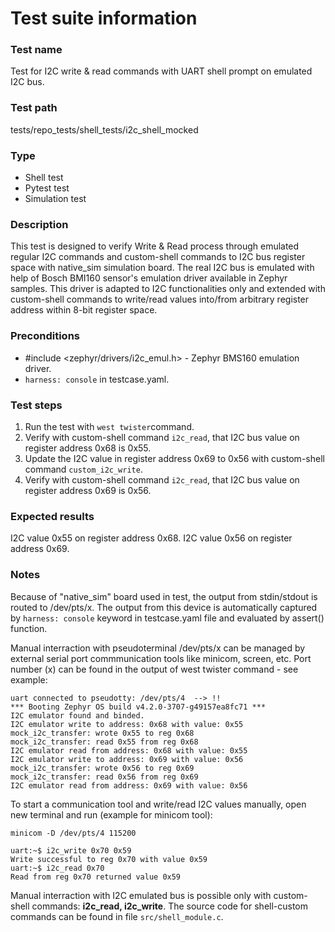 # Test suite information

### Test name
Test for I2C write & read commands with UART shell prompt on emulated I2C bus.

### Test path
tests/repo_tests/shell_tests/i2c_shell_mocked

### Type
- Shell test
- Pytest test
- Simulation test

### Description
This test is designed to verify Write & Read process through emulated regular I2C commands and custom-shell commands to I2C bus register space with native_sim simulation board. The real I2C bus is emulated with help of Bosch BMI160 sensor's emulation driver available in Zephyr samples. This driver is adapted to I2C functionalities only and extended with custom-shell commands to write/read values into/from arbitrary register address within 8-bit register space.

### Preconditions
- #include <zephyr/drivers/i2c_emul.h> - Zephyr BMS160 emulation driver.
- `harness: console` in testcase.yaml.

### Test steps
1. Run the test with `west twister`command.
2. Verify with custom-shell command `i2c_read`, that I2C bus value on register address 0x68 is 0x55.
3. Update the I2C value in register address 0x69 to 0x56 with custom-shell command `custom_i2c_write`.
4. Verify with custom-shell command `i2c_read`, that I2C bus value on register address 0x69 is 0x56.

### Expected results
I2C value 0x55 on register address 0x68.
I2C value 0x56 on register address 0x69.

### Notes
Because of "native_sim" board used in test, the output from stdin/stdout is routed to /dev/pts/x. The output from this device is automatically captured by `harness: console` keyword in testcase.yaml file and evaluated by assert() function.

Manual interraction with pseudoterminal /dev/pts/x can be managed by external serial port commmunication tools like minicom, screen, etc. Port number (x) can be found in the output of west twister command - see example:

```
uart connected to pseudotty: /dev/pts/4  --> !!
*** Booting Zephyr OS build v4.2.0-3707-g49157ea8fc71 ***
I2C emulator found and binded.
I2C emulator write to address: 0x68 with value: 0x55
mock_i2c_transfer: wrote 0x55 to reg 0x68
mock_i2c_transfer: read 0x55 from reg 0x68
I2C emulator read from address: 0x68 with value: 0x55
I2C emulator write to address: 0x69 with value: 0x56
mock_i2c_transfer: wrote 0x56 to reg 0x69
mock_i2c_transfer: read 0x56 from reg 0x69
I2C emulator read from address: 0x69 with value: 0x56
```

To start a communication tool and write/read I2C values manually, open new terminal and run (example for minicom tool):

```
minicom -D /dev/pts/4 115200

uart:~$ i2c_write 0x70 0x59
Write successful to reg 0x70 with value 0x59
uart:~$ i2c_read 0x70
Read from reg 0x70 returned value 0x59
```

Manual interraction with I2C emulated bus is possible only with custom-shell commands: <strong>i2c_read, i2c_write</strong>. The source code for shell-custom commands can be found in file `src/shell_module.c`.